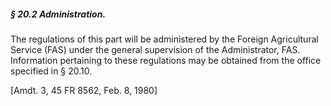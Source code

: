 ##### § 20.2 Administration. #####

The regulations of this part will be administered by the Foreign Agricultural Service (FAS) under the general supervision of the Administrator, FAS. Information pertaining to these regulations may be obtained from the office specified in § 20.10.

[Amdt. 3, 45 FR 8562, Feb. 8, 1980]